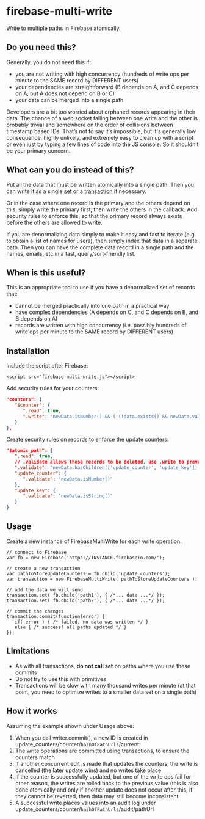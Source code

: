 firebase-multi-write
====================

Write to multiple paths in Firebase atomically.

## Do you need this?

Generally, you do not need this if:

  * you are not writing with high concurrency (hundreds of write ops per minute to the SAME record by DIFFERENT users)
  * your dependencies are straightforward (B depends on A, and C depends on A, but A does not depend on B or C)
  * your data can be merged into a single path

Developers are a bit too worried about orphaned records appearing in their data.
The chance of a web socket failing between one write and the other is probably trivial and somewhere on the order of collisions between
timestamp based IDs. That’s not to say it’s impossible, but it's generally low consequence, highly unlikely, and extremely easy to clean up with a script or even just by typing a few lines of code into the JS console. So it shouldn’t be your primary concern.

## What can you do instead of this?

Put all the data that must be written atomically into a single path. Then you can write it as a single [set](https://www.firebase.com/docs/javascript/firebase/set.html) or a [transaction](https://www.firebase.com/docs/javascript/firebase/transaction.html) if necessary.

Or in the case where one record is the primary and the others depend on this, simply write the primary first, then write the others in the callback. Add security rules to enforce this, so that the primary record always exists before the others are allowed to write.

If you are denormalizing data simply to make it easy and fast to iterate (e.g. to obtain a list of names for users), then simply index that data in a separate path.
Then you can have the complete data record in a single path and the names, emails, etc in a fast, query/sort-friendly list.

## When is this useful?

This is an appropriate tool to use if you have a denormalized set of records that:

  * cannot be merged practically into one path in a practical way
  * have complex dependencies (A depends on C, and C depends on B, and B depends on A)
  * records are written with high concurrency (i.e. possibly hundreds of write ops per minute to the SAME record by DIFFERENT users)

## Installation

Include the script after Firebase:

    <script src="firebase-multi-write.js"></script>

Add security rules for your counters:

```json
"counters": {
   "$counter": {
      ".read": true,
      ".write": "newData.isNumber() && ( (!data.exists() && newData.val() === 1) || newData.val() === data.val() + 1 )"
   }
},
```

Create security rules on records to enforce the update counters:

```json
"$atomic_path": {
   ".read": true,
   // .validate allows these records to be deleted, use .write to prevent deletions
   ".validate": "newData.hasChildren(['update_counter', 'update_key']) && root.child('counters/'+newData.child('update_key').val()).val() === newData.child('update_counter').val()",
   "update_counter": {
      ".validate": "newData.isNumber()"
   },
   "update_key": {
      ".validate": "newData.isString()"
   }
}
```

## Usage

Create a new instance of FirebaseMultiWrite for each write operation.

    // connect to Firebase
    var fb = new Firebase('https://INSTANCE.firebaseio.com/');

    // create a new transaction
    var pathToStoreUpdateCounters = fb.child('update_counters');
    var transaction = new FirebaseMultiWrite( pathToStoreUpdateCounters );

    // add the data we will send
    transaction.set( fb.child('path1'), { /*... data ...*/ });
    transaction.set( fb.child('path2'), { /*... data ...*/ });

    // commit the changes
    transaction.commit(function(error) {
       if( error ) { /* failed, no data was written */ }
       else { /* success! all paths updated */ }
    });

## Limitations

   * As with all transactions, **do not call set** on paths where you use these commits
   * Do not try to use this with primitives
   * Transactions will be slow with many thousand writes per minute (at that point, you need to optimize writes to a smaller data set on a single path)

## How it works

Assuming the example shown under Usage above:

   1. When you call writer.commit(), a new ID is created in update_counters/counter/<code>hashOfPathUrls</code>/current.
   1. The write operations are committed using transactions, to ensure the counters match
   1. If another concurrent edit is made that updates the counters, the write is cancelled (the later update wins) and no writes take place
   1. If the counter is successfully updated, but one of the write ops fail for other reason, the writes are rolled back to the previous value (this is also done atomically and only if another update does not occur after this, if they cannot be reverted, then data may still become inconsistent
   1. A successful write places values into an audit log under update_counters/counter/<code>hashOfPathUrls</code>/audit/pathUrl
